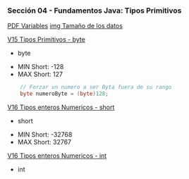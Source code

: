 ### Sección 04 - Fundamentos Java: Tipos Primitivos
[PDF Variables](Apuntes/01-VariablesJava.pdf)
[img Tamaño de los datos](Apuntes/tamaños-del-tipo-de-dato.png)

[V15 Tipos Primitivos - byte](V15-Tipos-Primitivos-Byte/src/v15/tipos/primitivos/V15TiposPrimitivos.java)
* byte 
 - MIN Short: -128
 - MAX Short: 127
```java
    // Forzar un numero a ser Byta fuera de su rango
    byte numeroByte = (byte)128;
```

[V16 Tipos enteros Numericos - short](V16-Tipos-Enteros-Numericos/src/v16/tipos/enteros/numericos/V16TiposEnterosNumericos.java)
* short
 - MIN Short: -32768
 - MAX Short: 32767

[V16 Tipos enteros Numericos - int](V16-Tipos-Enteros-Numericos/src/v16/tipos/enteros/numericos/V16TiposEnterosNumericos.java)
* int

